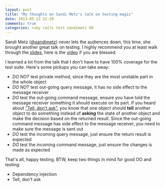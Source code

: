 ```yaml
---
layout: post
title: "My thoughts on Sandi Metz's talk on testing magic"
date: 2013-05-22 22:29
comments: true
categories: ruby rails test sandimetz OO
---
```

Sandi Metz ([@sandimetz](https://twitter.com/sandimetz)) never lets the audiences down, this time, she brought another great talk on testing. I highly recommend you at least walk through the [slides](https://speakerdeck.com/skmetz/magic-tricks-of-testing-railsconf), here is the [video](http://www.confreaks.com/videos/2452-railsconf2013-the-magic-tricks-of-testing) if you are blessed.

I learned a lot from the talk that I don't have to have 100% coverage for the test suite. Here's some pickups you can take away:

* _DO NOT_ test private method, since they are the most unstable part in the whole object
* _DO NOT_ test out-going query message, it has no side effect to the message receiver
* _DO_ test the out-going command message, ensure you have told the message receiver something it should execute on its part. If you heard about ["Tell, don't ask"](http://pragprog.com/articles/tell-dont-ask), you know that one object should __tell__ another object to do something instead of __asking__ the state of another object and make the decision based on the returned result. Since the out-going command message has side effect to the message receiver, you need to make sure the message is sent out
* _DO_ test the incoming query message, just ensure the return result is expected
* _DO_ test the incoming command message, just ensure the changes is made as expected

That's all, happy testing. BTW, keep two things in mind for good OO and testing:

* Dependency injection
* Tell, don't ask